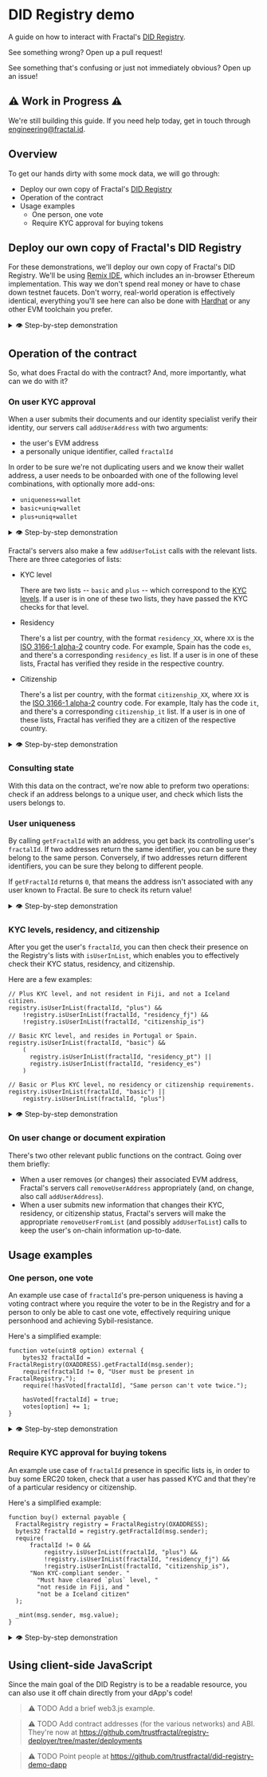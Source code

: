 # DID Registry demo

A guide on how to interact with Fractal's [DID Registry](https://www.notion.so/fractal/Fractal-Product-Overview-2c63841aebaf4000b96f1c44c1680ad1#44aec71477e347bbbba4a4bd7d3169a3).

See something wrong? Open up a pull request!

See something that's confusing or just not immediately obvious? Open up an issue!

## ⚠️ Work in Progress ⚠️

We're still building this guide. If you need help today, get in touch through <engineering@fractal.id>.

## Overview

To get our hands dirty with some mock data, we will go through:

- Deploy our own copy of Fractal's [DID Registry](https://github.com/trustfractal/web3-identity/blob/main/FractalRegistry.sol)
- Operation of the contract
- Usage examples
  - One person, one vote
  - Require KYC approval for buying tokens

## Deploy our own copy of Fractal's DID Registry

For these demonstrations, we'll deploy our own copy of Fractal's DID Registry. We'll be using [Remix IDE](https://remix.ethereum.org/), which includes an in-browser Ethereum implementation. This way we don't spend real money or have to chase down testnet faucets. Don't worry, real-world operation is effectively identical, everything you'll see here can also be done with [Hardhat](https://hardhat.org/) or any other EVM toolchain you prefer.

<details>
  <summary>👁 Step-by-step demonstration</summary>

In order to make this guide accessible to non-blockchain developers, we've included step-by-step screenshots. If you're a blockchain developer and you're familiar with Remix IDE, feel free to skip these.

Let's get started! First off, let's start by deploying our own copy of a FractalRegistry.

- Go to [Remix IDE](https://remix.ethereum.org/) and clone this git repo as a workspace.

  <details>
    <summary>📸 Step-by-step screenshots</summary>

  - On your browser, go to `https://remix.ethereum.org/`. Accept or decline their analytics collection.

    <img src="media/01-01.png" />

  - Click through the welcome wizard.

    <img src="media/01-02.png" />

  - The Remix IDE should now be ready to be used. You should look like this:

    <img src="media/01-03.png" />

  - Click on "Clone Git Repository"

    <img src="media/01-04.png" />

  - Input `https://github.com/trustfractal/did_registry_demo` and click "Ok"

    <img src="media/01-05.png" />

  - Remix will take a few seconds to do the clone. After it's done, you should see new files on the left bar:

    <img src="media/01-06.png" />

  </details>

- Compile and deploy the `contracts/1_FractalRegistry.sol` contract. Use your own address as the `root` constructor argument.

  <details>
    <summary>📸 Step-by-step screenshots</summary>

  - On the file browser on the left, click "contracts", and then "1_FractalRegistry.sol".

    <img src="media/01-07.png" />

  - With that file open, click on the "Solidity compiler" tab

    <img src="media/01-08.png" />

  - Click on the "Compile 01_FractalRegistry.sol" button

    <img src="media/01-09.png" />

  - Everything should go well, and you should see a green checkmark on the tab

    <img src="media/01-10.png" />

  - Next, click on the "Deploy & run transactions" tab

    <img src="media/01-11.png" />

  - We're now going to deploy the contract we've just compiled. In order to do that, this specific contract needs to know who will be able to change its state. That's going to be the account we're currently using. Click on the "Copy account to clipboard" button.

    <img src="media/01-13.png" />

  - Paste it on the box to the right of the "Deploy" button, and press that button.

    <img src="media/01-14.png" />

  - The contract is now deployed. You should be able to see three consequences:

    1. You should see a success message on the console on the bottom.
    2. Your account's balance went down a little bit. This is because it was spent as gas as part of the deployment.
    3. You should now have a contract entry on the bottom left.

      <img src="media/01-15.png" />

  We now have a working FractalRegistry deployment to play around with! 🎉

  </details>

</details>

## Operation of the contract

So, what does Fractal do with the contract? And, more importantly, what can we do with it?

### On user KYC approval

When a user submits their documents and our identity specialist verify their identity, our servers call `addUserAddress` with two arguments:

- the user's EVM address
- a personally unique identifier, called `fractalId`

In order to be sure we're not duplicating users and we know their wallet address, a user needs to be onboarded with one of the following level combinations, with optionally more add-ons:

- `uniqueness+wallet`
- `basic+uniq+wallet`
- `plus+uniq+wallet`

<details>
  <summary>👁 Step-by-step demonstration</summary>

Let's use ourselves as an example. Let's pretend Fractal assigned us the `fractalId` of `0x0123456789ABCDEF0123456789ABCDEF0123456789ABCDEF0123456789ABCDEF`.

- Make a `addUserAddress` call with:

  - `addr`: our own address
  - `fractalId`: `0x0123456789ABCDEF0123456789ABCDEF0123456789ABCDEF0123456789ABCDEF`

  <details>
    <summary>📸 Step-by-step screenshots</summary>

  - Click on the arrow to the left of the deployed contract. This will reveal the contract's functions.

      <img src="media/02-01.png" />

  - Scroll down and click on the arrow to the right of "addUserAddre...". This will show the input boxes to put in arguments to make a call to `addUserAddress`.

      <img src="media/02-02.png" />

  - Scroll all the way up, and copy your own address.

      <img src="media/02-03.png" />

  - Scroll back down to the `addUserAddress` input boxes, and paste your own address in the `addr` box.

      <img src="media/02-04.png" />

  - Paste `0x0123456789ABCDEF0123456789ABCDEF0123456789ABCDEF0123456789ABCDEF` on the `fractalId` box.

      <img src="media/02-05.png" />

  - Click "transact".

      <img src="media/02-06.png" />

  - The transaction should go through successfully. You should see a new green checkmark appear in the console informing us that the call to `FractalRegistry.addUserAddress` has been successful.

      <img src="media/02-07.png" />

  </details>

</details>

Fractal's servers also make a few `addUserToList` calls with the relevant lists. There are three categories of lists:

- KYC level

  There are two lists -- `basic` and `plus` -- which correspond to the [KYC levels](https://docs.developer.fractal.id/kyc-levels). If a user is in one of these two lists, they have passed the KYC checks for that level.

- Residency

  There's a list per country, with the format `residency_XX`, where `XX` is the [ISO 3166-1 alpha-2](https://en.wikipedia.org/wiki/ISO_3166-1_alpha-2) country code. For example, Spain has the code `es`, and there's a corresponding `residency_es` list. If a user is in one of these lists, Fractal has verified they reside in the respective country.

- Citizenship

  There's a list per country, with the format `citizenship_XX`, where `XX` is the [ISO 3166-1 alpha-2](https://en.wikipedia.org/wiki/ISO_3166-1_alpha-2) country code. For example, Italy has the code `it`, and there's a corresponding `citizenship_it` list. If a user is in one of these lists, Fractal has verified they are a citizen of the respective country.

<details>
  <summary>👁 Step-by-step demonstration</summary>

Let's pretend we're a Swedish citizen (`se`) living in the Åland Islands (`ax`) that has passed the Plus KYC level (`plus`).

- Make a `addUserToList` call with:

  - `userId`: `0x0123456789ABCDEF0123456789ABCDEF0123456789ABCDEF0123456789ABCDEF`
  - `listId`: `citizenship_se`

  <details>
    <summary>📸 Step-by-step screenshots</summary>

  - Look for, and click on the arrow to the right of `addUserToList`.

      <img src="media/02-08.png" />

  - Paste `0x0123456789ABCDEF0123456789ABCDEF0123456789ABCDEF0123456789ABCDEF` on the `userId` box.

      <img src="media/02-09.png" />

  - Paste `citizenship_se` on the `listId` box.

      <img src="media/02-10.png" />

  - Click "transact".

      <img src="media/02-11.png" />

  - The transaction should go through successfully. You should see a new green checkmark appear in the console informing us that the call to `FractalRegistry.addUserToList` has been successful.

      <img src="media/02-12.png" />

  </details>

- Make a `addUserToList` call with:

  - `userId`: `0x0123456789ABCDEF0123456789ABCDEF0123456789ABCDEF0123456789ABCDEF`
  - `listId`: `residency_ax`

  <details>
    <summary>📸 Step-by-step screenshots</summary>

  - Paste `residency_ax` on the `listId` box.

      <img src="media/02-13.png" />

  - Click "transact".

      <img src="media/02-14.png" />

  - The transaction should go through successfully. You should see a new green checkmark appear in the console informing us that the call to `FractalRegistry.addUserToList` has been successful.

      <img src="media/02-15.png" />

  </details>

- Make a `addUserToList` call with:

  - `userId`: `0x0123456789ABCDEF0123456789ABCDEF0123456789ABCDEF0123456789ABCDEF`
  - `listId`: `plus`

  <details>
    <summary>📸 Step-by-step screenshots</summary>

  - Paste `plus` on the `listId` box.

      <img src="media/02-16.png" />

  - Click "transact".

      <img src="media/02-17.png" />

  - The transaction should go through successfully. You should see a new green checkmark appear in the console informing us that the call to `FractalRegistry.addUserToList` has been successful.

      <img src="media/02-18.png" />

  </details>

</details>

### Consulting state

With this data on the contract, we're now able to preform two operations: check if an address belongs to a unique user, and check which lists the users belongs to.

### User uniqueness

By calling `getFractalId` with an address, you get back its controlling user's `fractalId`. If two addresses return the same identifier, you can be sure they belong to the same person. Conversely, if two addresses return different identifiers, you can be sure they belong to different people.

If `getFractalId` returns `0`, that means the address isn't associated with any user known to Fractal. Be sure to check its return value!

<details>
  <summary>👁 Step-by-step demonstration</summary>

Let's see how to contract responds to querying for own address, and an arbitrary address that's not in the contract.

- Make a `getFractalId` call with:
  - `addr`: your own address
- Verify that you get our `fractalId` back.

  `0x0123456789ABCDEF0123456789ABCDEF0123456789ABCDEF0123456789ABCDEF`

  <details>
    <summary>📸 Step-by-step screenshots</summary>

  - Look for, and click on the arrow to the right of `getFractalId`.

      <img src="media/03-01.png" />

  - Scroll all the way up, and copy your own address.

      <img src="media/03-02.png" />

  - Paste your own address on the `addr` box.

      <img src="media/03-03.png" />

  - Click "call".

      <img src="media/03-04.png" />

  - The call should be successful. Remix does output some details to the console but, more importantly, the result of the call is displayed just below it. We can see that our call returned `0x0123456789abcdef0123456789abcdef0123456789abcdef0123456789abcdef`, which is the `fractalId` we assigned to our address previously in this guide.

      <img src="media/03-05.png" />

  </details>

- Make a `getFractalId` call with:
  - `addr`: some arbitrary valid address. Here's an example: `0x05a56E2D52c817161883f50c441c3228CFe54d9f`
- Verify that you get back zero:

  `0x0000000000000000000000000000000000000000000000000000000000000000`

  <details>
    <summary>📸 Step-by-step screenshots</summary>

  - Paste `0x05a56E2D52c817161883f50c441c3228CFe54d9f` on the `addr` box.

      <img src="media/03-06.png" />

  - Click "call".

      <img src="media/03-07.png" />

  - The call should be successful and have returned `0x0000000000000000000000000000000000000000000000000000000000000000`.

      <img src="media/03-08.png" />

  </details>

</details>

### KYC levels, residency, and citizenship

After you get the user's `fractalId`, you can then check their presence on the Registry's lists with `isUserInList`, which enables you to effectively check their KYC status, residency, and citizenship.

Here are a few examples:

```solidity
// Plus KYC level, and not resident in Fiji, and not a Iceland citizen.
registry.isUserInList(fractalId, "plus") &&
    !registry.isUserInList(fractalId, "residency_fj") &&
    !registry.isUserInList(fractalId, "citizenship_is")

// Basic KYC level, and resides in Portugal or Spain.
registry.isUserInList(fractalId, "basic") &&
    (
      registry.isUserInList(fractalId, "residency_pt") ||
      registry.isUserInList(fractalId, "residency_es")
    )

// Basic or Plus KYC level, no residency or citizenship requirements.
registry.isUserInList(fractalId, "basic") ||
    registry.isUserInList(fractalId, "plus")
```

<details>
  <summary>👁 Step-by-step demonstration</summary>

Let's see how to contract responds to querying for own lists, and an some other arbitrary ones.

- Make a `isUserInList` call with:
  - `userId`: `0x0123456789ABCDEF0123456789ABCDEF0123456789ABCDEF0123456789ABCDEF`
  - `listId`: `citizenship_se`
- Verify that you get back `true`.

  <details>
    <summary>📸 Step-by-step screenshots</summary>

  - Look for, and click on the arrow to the right of `isUserInList`.

      <img src="media/03-09.png" />

  - Paste `0x0123456789ABCDEF0123456789ABCDEF0123456789ABCDEF0123456789ABCDEF` on the `userId` box.

      <img src="media/03-10.png" />

  - Paste `citizenship_se` on the `listId` box.

      <img src="media/03-11.png" />

  - Click "call".

      <img src="media/03-12.png" />

  - The call should be successful and have returned `true`.

      <img src="media/03-13.png" />

  </details>

- Make a `isUserInList` call with:
  - `userId`: `0x0123456789ABCDEF0123456789ABCDEF0123456789ABCDEF0123456789ABCDEF`
  - `listId`: `residency_ax`
- Verify that you get back `true`.

  <details>
    <summary>📸 Step-by-step screenshots</summary>

  - Paste `residency_ax` on the `listId` box.

      <img src="media/03-14.png" />

  - Click "call".

      <img src="media/03-15.png" />

  - The call should be successful and have returned `true`.

      <img src="media/03-16.png" />

  </details>

- Make a `isUserInList` call with:
  - `userId`: `0x0123456789ABCDEF0123456789ABCDEF0123456789ABCDEF0123456789ABCDEF`
  - `listId`: `citizenship_dk`
- Verify that you get back `false`.

  <details>
    <summary>📸 Step-by-step screenshots</summary>

  - Paste `citizenship_dk` on the `listId` box.

      <img src="media/03-17.png" />

  - Click "call".

      <img src="media/03-18.png" />

  - The call should be successful and have returned `false`.

      <img src="media/03-19.png" />

  </details>

- Make a `isUserInList` call with:
  - `userId`: `0x0123456789ABCDEF0123456789ABCDEF0123456789ABCDEF0123456789ABCDEF`
  - `listId`: `residency_fi`
- Verify that you get back `false`.

  <details>
    <summary>📸 Step-by-step screenshots</summary>

  - Paste `residency_fi` on the `listId` box.

      <img src="media/03-20.png" />

  - Click "call".

      <img src="media/03-21.png" />

  - The call should be successful and have returned `false`.

      <img src="media/03-22.png" />

  </details>

</details>

### On user change or document expiration

There's two other relevant public functions on the contract. Going over them briefly:

- When a user removes (or changes) their associated EVM address, Fractal's servers call `removeUserAddress` appropriately (and, on change, also call `addUserAddress`).
- When a user submits new information that changes their KYC, residency, or citizenship status, Fractal's servers will make the appropriate `removeUserFromList` (and possibly `addUserToList`) calls to keep the user's on-chain information up-to-date.

## Usage examples

### One person, one vote

An example use case of `fractalId`'s pre-person uniqueness is having a voting contract where you require the voter to be in the Registry and for a person to only be able to cast one vote, effectively requiring unique personhood and achieving Sybil-resistance.

Here's a simplified example:

```solidity
function vote(uint8 option) external {
    bytes32 fractalId = FractalRegistry(OXADDRESS).getFractalId(msg.sender);
    require(fractalId != 0, "User must be present in FractalRegistry.");
    require(!hasVoted[fractalId], "Same person can't vote twice.");

    hasVoted[fractalId] = true;
    votes[option] += 1;
}
```

<details>
  <summary>👁 Step-by-step demonstration</summary>

The Voting contract, which can be found at `contracts/2_Voting.sol`, only has 3 relevant operations:

- Being deployed. Its constructor requires two arguments: the number of options we're voting for (i.e., how different choices are in our ballot) and the address for the FractalRegistry contract.
- Vote. It takes a single argument, the option you're voting for.
- Tallying the results. This returns the current vote count for each option.

Let's try it out and see how it behaves!

- Compile and deploy the `contracts/2_Voting.sol` contract. For constructor arguments, use:

  - `options`: `4`. Nothing special about this choice.
  - `registryAddress`: the address of the FractalRegistry we've been using.

  <details>
    <summary>📸 Step-by-step screenshots</summary>

  - On the file browser on the left, click "contracts", and then "contracts/2_Voting.sol".

    <img src="media/04-01.png" />

  - With that file open, click on the "Solidity compiler" tab.

    <img src="media/04-02.png" />

  - Click on the "Compile 2_Voting.sol" button.

    <img src="media/04-03.png" />

  - Everything should go well, and you should see a green checkmark on the tab.

    <img src="media/04-04.png" />

  - Next, click on the "Deploy & run transactions" tab.

    <img src="media/04-05.png" />

  - Make sure the Voting contract is selected.

    <img src="media/04-06.png" />

  - Click on the arrow to the right of the Deploy button. This should show the argument input boxes.

    <img src="media/04-07.png" />

  - Copy your FractalRegistry address.

    <img src="media/04-08.png" />

  - Input `4` in the `options` box.

    <img src="media/04-09.png" />

  - Paste it in the `registryAddress` box.

    <img src="media/04-10.png" />

  - Click "transact".

    <img src="media/04-11.png" />

  - The contract is now deployed. You should see a success message on the console on the bottom.

    <img src="media/04-12.png" />

  - If you scroll all the way to the bottom, you should now have a Voting contract entry.

    <img src="media/04-13.png" />

  </details>

- Let's call `currentTally`. It should show that all four options have zero votes.

  <details>
    <summary>📸 Step-by-step screenshots</summary>

  - Click on the arrow to the left of the deployed contract. This will reveal the contract's functions.

      <img src="media/04-14.png" />

  - Click on "currentTally".

      <img src="media/04-15.png" />

  - You should see 4 zeros: `[0, 0, 0, 0]`.

      <img src="media/04-16.png" />

  </details>

- Let's call `vote` with option `1`. It should succeed.

  <details>
    <summary>📸 Step-by-step screenshots</summary>

  - Click on the arrow to the right of "vote".

      <img src="media/04-17.png" />

  - Input `1` on the `option` box.

      <img src="media/04-18.png" />

  - Click "transact".

      <img src="media/04-19.png" />

  - The transaction should succeed, and you should see a new green checkmark appear in the console.

      <img src="media/04-20.png" />

  </details>

- Let's call `currentTally` again. It should show that option `1` has one vote, and that options `0`, `2`, and `3` have all zero votes.

  <details>
    <summary>📸 Step-by-step screenshots</summary>

  - Click on "currentTally" again.

      <img src="media/04-21.png" />

  - It should now return `[0, 1, 0, 0]`.

      <img src="media/04-22.png" />

  </details>

- Let's try calling `vote` again. This time, it should fail, with the reason "Already voted: the same person can't vote twice."

  <details>
    <summary>📸 Step-by-step screenshots</summary>

  - Click on "vote" again.

      <img src="media/04-23.png" />

  - You should see a red cross on the console, meaning the transaction failed. It should also read the reason: "Already voted: the same person can't vote twice."

      <img src="media/04-24.png" />

  </details>

- Let's try calling `vote` with a different address, one that's not registered in our FractalRegistry contract. It should fail, with the reason "Unregistered user: user must be present in FractalRegistry."

  <details>
    <summary>📸 Step-by-step screenshots</summary>

  - Scroll all the way up, and select the second account. This now becomes our address.

      <img src="media/04-25.png" />

  - Scroll all the way back down to "vote" and click it again.

      <img src="media/04-26.png" />

  - You should see a red cross on the console, meaning the transaction failed. It should also read the reason: "Unregistered user: user must be present in FractalRegistry."

      <img src="media/04-27.png" />

  - In order to not confuse ourselves in later steps, let's select the first account again.

      <img src="media/04-28.png" />

  </details>

- Let's call `currentTally` again. Even though we tried to execute a bunch of invalid votes, it should return the same results as before.

  <details>
    <summary>📸 Step-by-step screenshots</summary>

  - Click on "currentTally" again.

      <img src="media/04-29.png" />

  - It should still return `[0, 1, 0, 0]`.

      <img src="media/04-30.png" />

  </details>

</details>

### Require KYC approval for buying tokens

An example use case of `fractalId` presence in specific lists is, in order to buy some ERC20 token, check that a user has passed KYC and that they're of a particular residency or citizenship.

Here's a simplified example:

```solidity
function buy() external payable {
  FractalRegistry registry = FractalRegistry(OXADDRESS);
  bytes32 fractalId = registry.getFractalId(msg.sender);
  require(
      fractalId != 0 &&
          registry.isUserInList(fractalId, "plus") &&
          !registry.isUserInList(fractalId, "residency_fj") &&
          !registry.isUserInList(fractalId, "citizenship_is"),
      "Non KYC-compliant sender. "
        "Must have cleared `plus` level, "
        "not reside in Fiji, and "
        "not be a Iceland citizen"
  );

  _mint(msg.sender, msg.value);
}
```

<details>
  <summary>👁 Step-by-step demonstration</summary>

The DemoToken contract, which can be found at `contracts/3_DemoToken.sol`, is a toy ERC20 token with a `buy` function that, when it receives funds from a KYC-approved account with the `plus` level, mints (i.e. creates) new tokens. In order to portray the common requirement of disallowing certain countries, the contract rejects Fiji (`fj`) residents and Iceland (`is`) citizens.

In order to make things simpler, we're going to be reusing the [OpenZeppelin's ERC20 implementation](https://docs.openzeppelin.com/contracts/4.x/erc20). It brings along a lot of standard ERC20 functions but, for this demo, we only care about `balance`, which will let us check our balance.

Let's try it out and see it working!

- Compile and deploy the `contracts/3_DemoToken.sol` contract. For constructor arguments, use:

  - `registryAddress`: the address of the FractalRegistry we've been using.

  <details>
    <summary>📸 Step-by-step screenshots</summary>

  - On the file browser on the left, click "contracts", and then "contracts/3_DemoToken.sol".

    <img src="media/05-01.png" />

  - With that file open, click on the "Solidity compiler" tab.

    <img src="media/05-02.png" />

  - Click on the "Compile 3_DemoToken.sol" button.

    <img src="media/05-03.png" />

  - Everything should go well, and you should see a green checkmark on the tab.

    <img src="media/05-04.png" />

  - Next, click on the "Deploy & run transactions" tab.

    <img src="media/05-05.png" />

  - Make sure the DemoToken contract is selected.

    <img src="media/05-06.png" />

  - Click on the arrow to the right of the Deploy button. This should show the argument input box.

    <img src="media/05-07.png" />

  - Copy your FractalRegistry address.

    <img src="media/05-08.png" />

  - Paste it in the `registryAddress` box.

    <img src="media/05-09.png" />

  - Click "transact".

    <img src="media/05-10.png" />

  - The contract is now deployed. You should see a success message on the console on the bottom. If you scroll all the way to the bottom on the left, you should now have a DemoToken contract entry.

    <img src="media/05-11.png" />

  </details>

- Let's call `balance` for our own address. Since we didn't buy any tokens yet, it should be zero.

  <details>
    <summary>📸 Step-by-step screenshots</summary>

  - Scroll all the way up, and copy your own address.

    <img src="media/05-12.png" />

  - Scroll back down, and paste it on the box to the right of "balanceOf" button. Press it to make the call.

    <img src="media/05-13.png" />

  - It should return `0`.

    <img src="media/05-14.png" />

  </details>

- Let's call `buy` with 42 Wei. Since we're in the `plus` list, we're not in the `residency_fj` list, and we're also not in the `citizenship_is` list, we should be successful!

  <details>
    <summary>📸 Step-by-step screenshots</summary>

  - Scroll all the way up, until you see the "Value" input box, and put `42` in it.

    <img src="media/05-15.png" />

  - Scroll back down, and click the "buy" button.

    <img src="media/05-16.png" />

  - The transaction should succeed, and you should see a new green checkmark appear in the console.

      <img src="media/05-17.png" />

  </details>

- Let's call `balance` again. It should now return 42.

  <details>
    <summary>📸 Step-by-step screenshots</summary>

  - Click "balanceOf" again. It should now return `42`.

    <img src="media/05-18.png" />

  </details>

- In order to see an example of a non-compliant person trying to buy tokens, let's pretend we moved from the Åland Islands (`ax`) to Fiji (`fj`). Let's remove our `fractalId` from the list `residency_ax` add it to `residency_fj`.

  <details>
    <summary>📸 Step-by-step screenshots</summary>

  - If necessary, click on the arrow to the left of the FractalRegistry contract. This will reveal the contract's functions.

    <img src="media/05-19.png" />

  - If necessary, click on the arrow to the right of "removeUserFr...". This will reveal the function's argument input boxes.

    <img src="media/05-20.png" />

  - In the "userId" box, input `0x0123456789abcdef0123456789abcdef0123456789abcdef0123456789abcdef`.

    <img src="media/05-21.png" />

  - In the "listId" box, input `residency_ax`.

    <img src="media/05-22.png" />

  - Click "transact".

    <img src="media/05-23.png" />

  - The transaction should succeed, and you should see a new green checkmark appear in the console.

      <img src="media/05-24.png" />

  - If necessary, click on the arrow to the right of "addUserToList". This will reveal the function's argument input boxes.

    <img src="media/05-25.png" />

  - In the "userId" box, input `0x0123456789abcdef0123456789abcdef0123456789abcdef0123456789abcdef`.

    <img src="media/05-26.png" />

  - In the "listId" box, input `residency_fj`.

    <img src="media/05-27.png" />

  - Click "transact".

    <img src="media/05-28.png" />

  - The transaction should succeed, and you should see a new green checkmark appear in the console.

      <img src="media/05-29.png" />

  </details>

- Let's try calling `buy` again. Since our residency is now on Fiji (`fj`), which is marked as disallowed, the contract now refuses the transaction.

  <details>
    <summary>📸 Step-by-step screenshots</summary>

  - Click on "buy" again.

      <img src="media/05-30.png" />

  - You should see a red cross on the console, meaning the transaction failed. It should also read the reason: "Non KYC-compliant sender."

      <img src="media/05-31.png" />

  </details>

</details>

## Using client-side JavaScript

Since the main goal of the DID Registry is to be a readable resource, you can also use it off chain directly from your dApp's code!

> ⚠️ TODO Add a brief web3.js example.

> ⚠️ TODO Add contract addresses (for the various networks) and ABI. They're now at <https://github.com/trustfractal/registry-deployer/tree/master/deployments>

> ⚠️ TODO Point people at <https://github.com/trustfractal/did-registry-demo-dapp>
